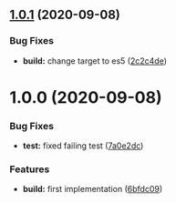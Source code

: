 ## [1.0.1](https://github.com/tuan231195/jest-aws-sdk-mock/compare/v1.0.0...v1.0.1) (2020-09-08)


### Bug Fixes

* **build:** change target to es5 ([2c2c4de](https://github.com/tuan231195/jest-aws-sdk-mock/commit/2c2c4deca3b5fc4b9477e1595def9e2c934831ce))

# 1.0.0 (2020-09-08)


### Bug Fixes

* **test:** fixed failing test ([7a0e2dc](https://github.com/tuan231195/jest-aws-sdk-mock/commit/7a0e2dc3183d196d7faa95dc82c2bd3893f736df))


### Features

* **build:** first implementation ([6bfdc09](https://github.com/tuan231195/jest-aws-sdk-mock/commit/6bfdc09432461f33d7cbc6661ff3be79b2f72a42))
